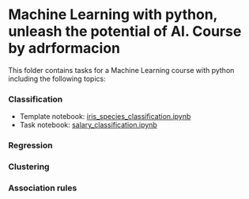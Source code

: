 # Machine Learning with python, unleash the potential of AI. Course by adrformacion

This folder contains tasks for a Machine Learning course with python including the following topics:

### Classification

- Template notebook: [iris_species_classification.ipynb](iris_species_classification.ipynb)
- Task notebook: [salary_classification.ipynb](salary_classification.ipynb)

### Regression

### Clustering 

### Association rules
